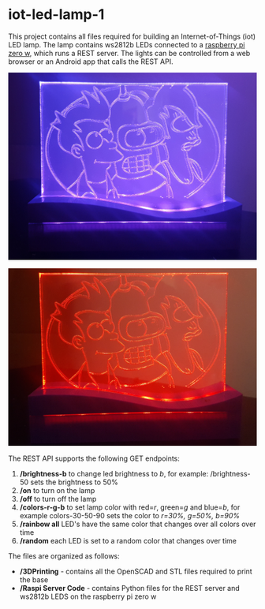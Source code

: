 # iot-led-lamp-1

This project contains all files required for building an Internet-of-Things (iot) LED lamp. The lamp contains ws2812b LEDs connected to a [raspberry pi zero w](https://www.raspberrypi.org/products/raspberry-pi-zero-w/), which runs a REST server. The lights can be controlled from a web browser or an Android app that calls the REST API.


![IOT Lamp Purple](iot_lamp_purple.jpg)

![IOT Lamp Red](iot_lamp_red.jpg)  


The REST API supports the following GET endpoints:
1. **/brightness-b** to change led brightness to *b*, for example: /brightness-50 sets the brightness to 50%
2. **/on** to turn on the lamp
3. **/off** to turn off the lamp
4. **/colors-r-g-b** to set lamp color with red=*r*, green=*g* and blue=*b*, for example colors-30-50-90 sets the color to *r=30%, g=50%, b=90%*
5. **/rainbow all** LED's have the same color that changes over all colors over time
6. **/random** each LED is set to a random color that changes over time

The files are organized as follows:
* **/3DPrinting** - contains all the OpenSCAD and STL files required to print the base
* **/Raspi Server Code** - contains Python files for the REST server and ws2812b LEDS on the raspberry pi zero w


